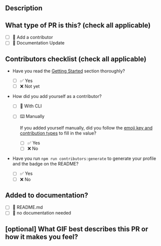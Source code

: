 ## Description

<!--
Please do not leave this blank
This PR adds <github-username> as a contributor.
-->

## What type of PR is this? (check all applicable)

- [ ] 🤝 Add a contributor
- [ ] 📝 Documentation Update

## Contributors checklist (check all applicable)

- Have you read the [Getting Started](https://github.com/open-sauced/guestbook#getting-started) section thoroughly?

  - [ ] ✅ Yes
  - [ ] ❌ Not yet

- How did you add yourself as a contributor?

  - [ ] 🤖 With CLI
  - [ ] ⌨️ Manually

    If you added yourself manually, did you follow the [emoji key and contribution types](https://allcontributors.org/docs/en/emoji-key) to fill in the value?

    - [ ] ✅ Yes
    - [ ] ❌ No

- Have you run `npm run contributors:generate` to generate your profile and the badge on the README?
  - [ ] ✅ Yes
  - [ ] ❌ No

## Added to documentation?

- [ ] 📜 README.md
- [ ] 🙅 no documentation needed

## [optional] What GIF best describes this PR or how it makes you feel?

<!-- note: PRs with deleted sections will be marked invalid -->

<!--
  For Work In Progress Pull Requests, please use the Draft PR feature,
  see https://github.blog/2019-02-14-introducing-draft-pull-requests/ for further details.

  For a timely review/response, please avoid force-pushing additional
  commits if your PR already received reviews or comments.

  Before submitting a Pull Request, please ensure you've done the following:
  - 📖 Read the Open Sauced Contributing Guide: https://github.com/open-sauced/.github/blob/main/CONTRIBUTING.md.
  - 📖 Read the Open Sauced Code of Conduct: https://github.com/open-sauced/.github/blob/main/CODE_OF_CONDUCT.md.
  - 👷‍♀️ Create small PRs. In most cases, this will be possible.
  - 📝 Use descriptive commit messages.
  - 📗 Update any related documentation and include any relevant screenshots.
-->
